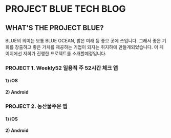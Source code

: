 # PROJECT BLUE TECH BLOG
## WHAT'S THE PROJECT BLUE?
BLUE의 의미는 보통 BLUE OCEAN, 밝은 미래 등 좋으 곳에 쓰입니다. 그래서 좋은 기회를 창출하고 좋은 가치를 제공하는 기업이 되자는 취지하에 만들게되었습니다.
이 페이지에선 저희가 진행한 프로젝트를 소개할예정입니다.

### PROJECT 1. Weekly52 일용직 주 52시간 체크 앱
#### 1) iOS
#### 2) Android

### PROJECT 2. 농산물주문 앱
#### 1) iOS
#### 2) Android
